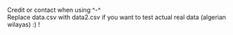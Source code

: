 Credit or contact when using ^-^  
Replace data.csv with data2.csv if you want to test actual real data (algerian wilayas) :)  !
